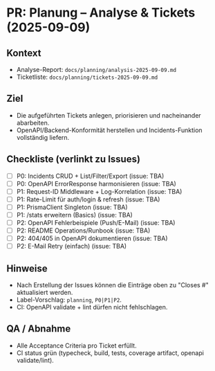 # PR: Planung – Analyse & Tickets (2025-09-09)

## Kontext
- Analyse-Report: `docs/planning/analysis-2025-09-09.md`
- Ticketliste: `docs/planning/tickets-2025-09-09.md`

## Ziel
- Die aufgeführten Tickets anlegen, priorisieren und nacheinander abarbeiten.
- OpenAPI/Backend-Konformität herstellen und Incidents-Funktion vollständig liefern.

## Checkliste (verlinkt zu Issues)
- [ ] P0: Incidents CRUD + List/Filter/Export (issue: TBA)
- [ ] P0: OpenAPI ErrorResponse harmonisieren (issue: TBA)
- [ ] P1: Request-ID Middleware + Log-Korrelation (issue: TBA)
- [ ] P1: Rate-Limit für auth/login & refresh (issue: TBA)
- [ ] P1: PrismaClient Singleton (issue: TBA)
- [ ] P1: /stats erweitern (Basics) (issue: TBA)
- [ ] P2: OpenAPI Fehlerbeispiele (Push/E-Mail) (issue: TBA)
- [ ] P2: README Operations/Runbook (issue: TBA)
- [ ] P2: 404/405 in OpenAPI dokumentieren (issue: TBA)
- [ ] P2: E-Mail Retry (einfach) (issue: TBA)

## Hinweise
- Nach Erstellung der Issues können die Einträge oben zu "Closes #<nr>" aktualisiert werden.
- Label-Vorschlag: `planning`, `P0|P1|P2`.
- CI: OpenAPI validate + lint dürfen nicht fehlschlagen.

## QA / Abnahme
- Alle Acceptance Criteria pro Ticket erfüllt.
- CI status grün (typecheck, build, tests, coverage artifact, openapi validate/lint).
